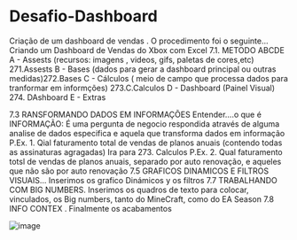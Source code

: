 # Desafio-Dashboard
Criação de um dashboard de vendas .
O procedimento foi o seguinte...
Criando um Dashboard de Vendas do Xbox com Excel
7.1. METODO ABCDE
A - Assests (recursos: imagens , videos, gifs, paletas de cores,etc) 271.Assests
B -  Bases (dados para gerar a dashboard principal ou outras medidas)272.Bases
C - Cálculos ( meio de campo que processa dados para tranformar em informções) 273.C.Calculos
D - Dashboard (Painel Visual) 274. DAshboard
E - Extras

7.3 RANSFORMANDO DADOS EM INFORMAÇÕES
Entender....o que é INFORMAÇÃO: É uma pergunta de negocio respondida através de alguma analise de dados especifica e aquela que transforma dados em informação 
P.Ex. 1. Qial faturamento total de vendas de planos anuais (contendo todas as assinaturas agragadas) 
Ira para 273. Calculos
P.Ex. 2. Qual faturamento totsl de vendas de planos anuais, separado por auto renovação, e aqueles que não são por auto renovação
7.5 GRAFICOS DINAMICOS E FILTROS VISUAIS... Inserimos os grafico Dinámicos y os filtros
7.7 TRABALHANDO COM BIG NUMBERS. Inserimos os quadros de texto para colocar, vinculados, os Big numbers, tanto do MineCraft, como do EA Season
7.8 INFO CONTEX . Finalmente os acabamentos 




![image](https://github.com/user-attachments/assets/f7db2ae8-6505-4349-ba51-ce8c70b2ddf5)

